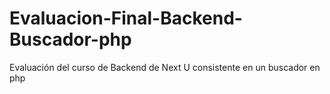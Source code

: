# Evaluacion-Final-Backend-Buscador-php
Evaluación del curso de Backend de Next U consistente en un buscador en php
